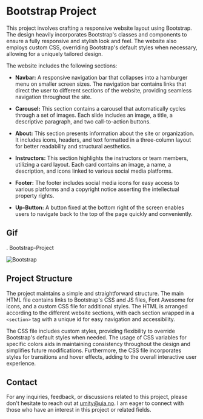 # Bootstrap Project

This project involves crafting a responsive website layout using Bootstrap. The design heavily incorporates Bootstrap's classes and components to ensure a fully responsive and stylish look and feel. The website also employs custom CSS, overriding Bootstrap's default styles when necessary, allowing for a uniquely tailored design.

The website includes the following sections:

- **Navbar:** A responsive navigation bar that collapses into a hamburger menu on smaller screen sizes. The navigation bar contains links that direct the user to different sections of the website, providing seamless navigation throughout the site.

- **Carousel:** This section contains a carousel that automatically cycles through a set of images. Each slide includes an image, a title, a descriptive paragraph, and two call-to-action buttons.

- **About:** This section presents information about the site or organization. It includes icons, headers, and text formatted in a three-column layout for better readability and structural aesthetics.

- **Instructors:** This section highlights the instructors or team members, utilizing a card layout. Each card contains an image, a name, a description, and icons linked to various social media platforms.

- **Footer:** The footer includes social media icons for easy access to various platforms and a copyright notice asserting the intellectual property rights.

- **Up-Button:** A button fixed at the bottom right of the screen enables users to navigate back to the top of the page quickly and conveniently.

## Gif

. Bootstrap-Project

<img src = "about.gif" Alt = "Bootstrap">

## Project Structure

The project maintains a simple and straightforward structure. The main HTML file contains links to Bootstrap's CSS and JS files, Font Awesome for icons, and a custom CSS file for additional styles. The HTML is arranged according to the different website sections, with each section wrapped in a `<section>` tag with a unique id for easy navigation and accessibility.

The CSS file includes custom styles, providing flexibility to override Bootstrap's default styles when needed. The usage of CSS variables for specific colors aids in maintaining consistency throughout the design and simplifies future modifications. Furthermore, the CSS file incorporates styles for transitions and hover effects, adding to the overall interactive user experience.

## Contact

For any inquiries, feedback, or discussions related to this project, please don't hesitate to reach out at [umity@uia.no](mailto:umity@uia.no). I am eager to connect with those who have an interest in this project or related fields.

